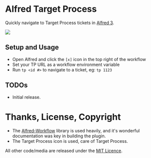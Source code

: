 # Alfred Target Process

Quickly navigate to Target Process tickets in [Alfred 3][alfred].

![][sample]

## Setup and Usage
* Open Alfred and click the `[x]` icon in the top right of the workflow
* Set your TP URL as a workflow environment variable
* Run `tp <id #>` to navigate to a ticket, eg: `tp 1123`

## TODOs
* Initial release.

# Thanks, License, Copyright

- The [Alfred-Workflow][alfred-workflow] library is used heavily, and it's wonderful documentation was key in building the plugin.
- The Target Process icon is used, care of Target Process.

All other code/media are released under the [MIT Licence][license].

[alfred]: http://www.alfredapp.com/
[alfred-workflow]: http://www.deanishe.net/alfred-workflow/
[license]: src/LICENSE.txt
[sample]: https://raw.github.com/lukewaite/alfred-target-process/master/docs/sample.jpg
